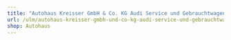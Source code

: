 ```yaml
---
title: "Autohaus Kreisser GmbH & Co. KG Audi Service und Gebrauchtwagencenter"
url: /ulm/autohaus-kreisser-gmbh-und-co-kg-audi-service-und-gebrauchtwagencenter/
shop: Autohaus
---
```


